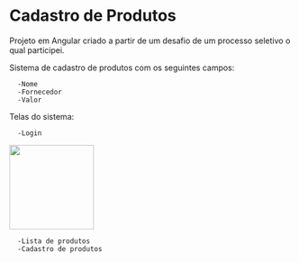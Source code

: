 # Cadastro de Produtos

Projeto em Angular criado a partir de um desafio de um processo seletivo o qual participei.

Sistema de cadastro de produtos com os seguintes campos:

      -Nome
      -Fornecedor
      -Valor

Telas do sistema:
    
      -Login

<img height="150em" src="https://user-images.githubusercontent.com/87431289/190666878-87372d4d-87c6-4bf9-aa0e-ec38a036e262.png"/>

      -Lista de produtos
      -Cadastro de produtos
      

